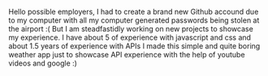 Hello possible employers, I had to create a brand new Github accound due to my computer with all my computer generated passwords being stolen at the airport :( 
But I am steadfastidly working on new projects to showcase my experience. I have about 5 of experience with javascript and css and about 1.5 years of experience with APIs 
I made this simple and quite boring weather app just to showcase API experience with the help of youtube videos and google :)
